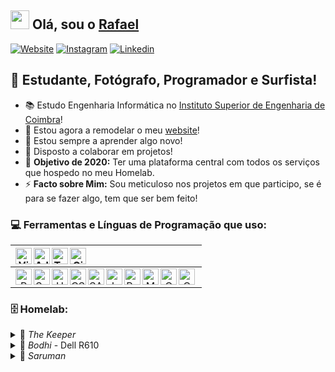 ## <img src="https://raw.githubusercontent.com/MartinHeinz/MartinHeinz/master/wave.gif" width="30px"> Olá, sou o [Rafael][website]

[![Website](https://img.shields.io/static/v1?label=website&message=Abrir&style=for-the-badge&url=https%3A%2F%2Frafaeljesusaraiva.pt)](https://rafaeljesusaraiva.pt)
[![Instagram](https://img.shields.io/static/v1?label=Instagram&message=Abrir&style=for-the-badge&color=orange&url=https%3A%2F%2Finstagram.com%2Frafaeljesusaraiva)][instagram]
[![Linkedin](https://img.shields.io/static/v1?label=LinkedIn&message=Abrir&style=for-the-badge&color=blue&url=https%3A%2F%2Fwww.linkedin.com%2Fin%2Frafaeljesusaraiva&2F)][linkedin]

## 💁  Estudante, Fotógrafo, Programador e Surfista!

- 📚  Estudo Engenharia Informática no [Instituto Superior de Engenharia de Coimbra](isec.pt)!
- 🔭  Estou agora a remodelar o meu [website][website]!
- 🌱  Estou sempre a aprender algo novo!
- 👯  Disposto a colaborar em projetos!
- 🥅  __Objetivo de 2020:__ Ter uma plataforma central com todos os serviços que hospedo no meu Homelab.
- ⚡  __Facto sobre Mim:__ Sou meticuloso nos projetos em que participo, se é para se fazer algo, tem que ser bem feito!

### 💻  Ferramentas e Línguas de Programação que uso:

|<img align="left" alt="Visual Studio Code" width="26px" src="https://cdn.jsdelivr.net/npm/simple-icons@v3/icons/visualstudiocode.svg" /><img align="left" alt="Adobe XD" width="26px" src="https://cdn.jsdelivr.net/npm/simple-icons@v3/icons/adobexd.svg" /><img align="left" alt="Terminal" width="26px" src="https://cdn.jsdelivr.net/npm/simple-icons@v3/icons/linux.svg" /><img align="left" alt="GitHub" width="26px" src="https://cdn.jsdelivr.net/npm/simple-icons@v3/icons/github.svg" />|
|:-:|
|<img align="left" alt="PHP" width="26px" src="https://cdn.jsdelivr.net/npm/simple-icons@v3/icons/php.svg" /><img align="left" alt="Symfony" width="26px" src="https://cdn.jsdelivr.net/npm/simple-icons@v3/icons/symfony.svg" /><img align="left" alt="HTML5" width="26px" src="https://cdn.jsdelivr.net/npm/simple-icons@v3/icons/html5.svg" /><img align="left" alt="CSS3" width="26px" src="https://cdn.jsdelivr.net/npm/simple-icons@v3/icons/css3.svg" /><img align="left" alt="SASS" width="26px" src="https://cdn.jsdelivr.net/npm/simple-icons@v3/icons/sass.svg" /><img align="left" alt="Javascript" width="26px" src="https://cdn.jsdelivr.net/npm/simple-icons@v3/icons/javascript.svg" /><img align="left" alt="React" width="26px" src="https://cdn.jsdelivr.net/npm/simple-icons@v3/icons/react.svg" /><img align="left" alt="MySQL" width="26px" src="https://cdn.jsdelivr.net/npm/simple-icons@v3/icons/mysql.svg" /><img align="left" alt="C" width="26px" src="https://cdn.jsdelivr.net/npm/simple-icons@v3/icons/c.svg" /><img align="left" alt="C++" width="26px" src="https://cdn.jsdelivr.net/npm/simple-icons@v3/icons/cplusplus.svg" />|

### 🗄  Homelab:

<details>
	<summary> 🎩 <em>The Keeper</em></summary>
    
	- Specs:
		- Intel Pentium G3220
		- 16GB RAM
		- 4-portas Gigabit NIC
		- [Caixa Rackmount](https://www.ipc.in-win.com/rackmount-chassis-iw-rf100)

	- Hospedeiro Proxmox
		- Proxy NGINX
		- Apache Webserver
		- Controlador Unifi
		- Pi-Hole & Wireguard (VPN)
		- Media Center & Downloader
</details>
<details>
	<summary> 👾 <em>Bodhi</em> - Dell R610</summary>

	- Windows Server 2019
</details>
<details>
	<summary> 🤖 <em>Saruman</em></summary>
    
	- Specs:
		- Intel i3 10100
		- 16GB RAM

	- Hospedeiro UnRaid
        - Espaço de Armazenamento (24TB)
</details>

<br/>

[website]: https://rafaeljesusaraiva.pt
[instagram]: https://instagram.com/rafaeljesusaraiva
[linkedin]: https://www.linkedin.com/in/rafaeljesusaraiva/
